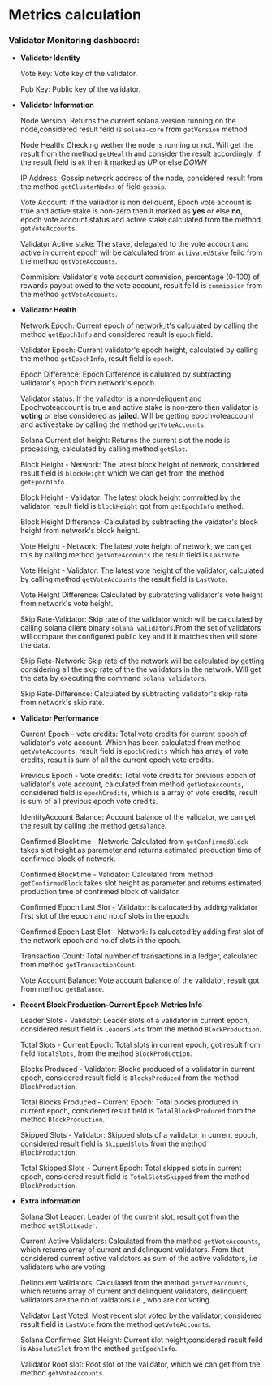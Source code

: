 # Metrics calculation

### Validator Monitoring dashboard:

- **Validator Identity**

    Vote Key: Vote key of the validator.

    Pub Key: Public key of the validator.

- **Validator Information**

    Node Version: Returns the current solana version running on the node,considered result feild is `solana-core` from `getVersion` method

    Node Health: Checking wether the node is running or not. Will get the result from the method `getHealth` and consider the result accordingly. If the result field is `ok` then it marked as *UP* or else *DOWN*

    IP Address: Gossip network address of the node, considered result from the method `getClusterNodes` of field `gossip`.
    
    Vote Account: If the valiadtor is non deliquent, Epoch vote account is true and active stake is non-zero then it marked as **yes** or else **no**, epoch vote account status and active stake calculated from the method `getVoteAccounts`.
    
    Validator Active stake: The stake, delegated to the vote account and active in current epoch will be calculated from `activatedStake` feild from the method `getVoteAccounts`.
        
    Commision: Validator's vote account commision, percentage (0-100) of rewards payout owed to the vote account, result feild is `commission` from the method `getVoteAccounts`.

- **Validator Health**

    Network Epoch: Current epoch of network,it's calculated by calling the method `getEpochInfo` and considered result is `epoch` field.

    Validator Epoch: Current validator's epoch height, calculated by calling the method `getEpochInfo`, result field is `epoch`.

    Epoch Difference: Epoch Difference is calulated by subtracting validator's epoch from network's epoch.
   
    Validator status: If the valiadtor is a non-deliquent and Epochvoteaccount is true and active stake is non-zero then validator is **voting** or else considered as **jailed**. Will be getting epochvoteaccount and activestake by calling the method `getVoteAccounts`.

    Solana Current slot height: Returns the current slot the node is processing, calculated by calling method `getSlot`.

    Block Height - Network: The latest block height of network, considered result field is `blockHeight` which we can get from the method `getEpochInfo`.

    Block Height - Validator: The latest block height committed by the validator, result field is `blockHeight` got from `getEpochInfo` method.
    
    Block Height Difference: Calculated by subtracting the vaidator's block height from network's block height.

    Vote Height - Network: The latest vote height of network, we can get this by calling method `getVoteAccounts` the result field is `LastVote`.
    
    Vote Height - Validator: The latest vote height of the validator, calculated by calling method `getVoteAccounts` the result field is `LastVote`.

    Vote Height Difference: Calculated by subratcting validator's vote height from network's vote height.

    Skip Rate-Validator: Skip rate of the validator which will be calculated by calling solana client binary `solana validators`.From the set of validators will compare the configured public key and if it matches then will store the data.

    Skip Rate-Network: Skip rate of the network will be calculated by getting considering all the skip rate of the the validators in the network. Will get the data by executing the command `solana validators`.

    Skip Rate-Difference: Calculated by subtracting validator's skip rate from network's skip rate.

- **Validator Performance**

    Current Epoch - vote credits: Total vote credits for current epoch of validator's vote account. Which has been calculated from method `getVoteAccounts`, result field is `epochCredits` which has array of vote credits, result is sum of all the current epoch vote credits.

    Previous Epoch - Vote credits: Total vote credits for previous epoch of validator's vote account,  calculated from method `getVoteAccounts`, considered field is `epochCredits`, which is a array of vote credits, result is sum of all previous epoch vote credits.
    
    IdentityAccount Balance: Account balance of the validator, we can get the result by calling the method `getBalance`.
        
    Confirmed Blocktime - Network: Calculated from `getConfirmedBlock` takes slot height as parameter and returns estimated production time of confirmed block of network.

    Confirmed Blocktime - Validator: Calculated from  method `getConfirmedBlock` takes slot height as parameter and returns estimated production time of confirmed block of validator.

    Confirmed Epoch Last Slot - Validator: Is calucated by adding validator first slot of the epoch and no.of slots in the epoch.

    Confirmed Epoch Last Slot - Network: Is calucated by adding first slot of the network epoch and no.of slots in the epoch.

    Transaction Count: Total number of transactions in a ledger, calculated from method `getTransactionCount`.

    Vote Account Balance: Vote account balance of the validator, result got from method `getBalance`.

- **Recent Block Production-Current Epoch Metrics Info**
   
   Leader Slots - Validator: Leader slots of a validator in current epoch, considered
    result field is `LeaderSlots` from the method `BlockProduction`.

   Total Slots - Current Epoch: Total slots in current epoch, got result from field `TotalSlots`, from the method `BlockProduction`.

   Blocks Produced - Validator: Blocks produced of a validator in current epoch, considered result field is `BlocksProduced` from the method `BlockProduction`.

   Total Blocks Produced - Current Epoch: Total blocks produced in current epoch, considered result field is `TotalBlocksProduced` from the method `BlockProduction`.

   Skipped Slots - Validator: Skipped slots of a validator in current epoch, considered result field is `SkippedSlots` from the method `BlockProduction`.

   Total Skipped Slots - Current Epoch: Total skipped slots in current epoch, considered result field is `TotalSlotsSkipped` from the method `BlockProduction`.

- **Extra Information**

   Solana Slot Leader: Leader of the current slot, result got from the method `getSlotLeader`.

   Current Active Validators: Calculated from the method `getVoteAccounts`, which returns array of current and delinquent validators. From that considered current active validators as sum of the active validators, i.e validators who are voting.
    
   Delinquent Validators: Calculated from the method `getVoteAccounts`, which returns array of current and delinquent validators, delinquent validators are the no.of vaidators i.e., who are not voting.
  
   Validator Last Voted: Most recent slot voted by the validator, considered result field is `LastVote` from the method `getVoteAccounts`.

   Solana Confirmed Slot Height: Current slot height,considered result feild is `AbsoluteSlot` from the method `getEpochInfo`.
   
   Validator Root slot: Root slot of the validator, which we can get from the method `getVoteAccounts`.